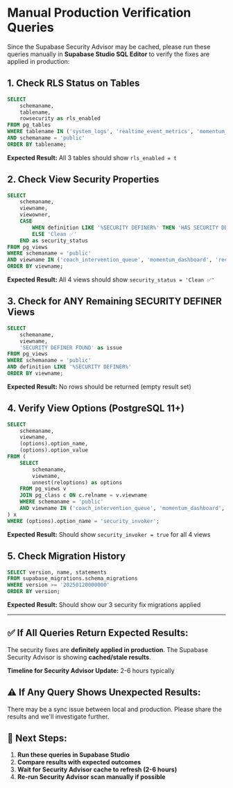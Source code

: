 # Manual Production Verification Queries

Since the Supabase Security Advisor may be cached, please run these queries
manually in **Supabase Studio SQL Editor** to verify the fixes are applied in
production:

## 1. Check RLS Status on Tables

```sql
SELECT 
    schemaname, 
    tablename, 
    rowsecurity as rls_enabled
FROM pg_tables 
WHERE tablename IN ('system_logs', 'realtime_event_metrics', 'momentum_error_logs')
AND schemaname = 'public'
ORDER BY tablename;
```

**Expected Result:** All 3 tables should show `rls_enabled = t`

## 2. Check View Security Properties

```sql
SELECT 
    schemaname,
    viewname,
    viewowner,
    CASE 
        WHEN definition LIKE '%SECURITY DEFINER%' THEN 'HAS SECURITY DEFINER ⚠️'
        ELSE 'Clean ✅'
    END as security_status
FROM pg_views 
WHERE schemaname = 'public' 
AND viewname IN ('coach_intervention_queue', 'momentum_dashboard', 'recent_user_momentum', 'intervention_candidates')
ORDER BY viewname;
```

**Expected Result:** All 4 views should show `security_status = 'Clean ✅'`

## 3. Check for ANY Remaining SECURITY DEFINER Views

```sql
SELECT 
    schemaname,
    viewname,
    'SECURITY DEFINER FOUND' as issue
FROM pg_views 
WHERE schemaname = 'public' 
AND definition LIKE '%SECURITY DEFINER%'
ORDER BY viewname;
```

**Expected Result:** No rows should be returned (empty result set)

## 4. Verify View Options (PostgreSQL 11+)

```sql
SELECT 
    schemaname,
    viewname,
    (options).option_name,
    (options).option_value
FROM (
    SELECT 
        schemaname,
        viewname,
        unnest(reloptions) as options
    FROM pg_views v
    JOIN pg_class c ON c.relname = v.viewname
    WHERE schemaname = 'public' 
    AND viewname IN ('coach_intervention_queue', 'momentum_dashboard', 'recent_user_momentum', 'intervention_candidates')
) x
WHERE (options).option_name = 'security_invoker';
```

**Expected Result:** Should show `security_invoker = true` for all 4 views

## 5. Check Migration History

```sql
SELECT version, name, statements
FROM supabase_migrations.schema_migrations 
WHERE version >= '20250120000000'
ORDER BY version;
```

**Expected Result:** Should show our 3 security fix migrations applied

---

## ✅ If All Queries Return Expected Results:

The security fixes are **definitely applied in production**. The Supabase
Security Advisor is showing **cached/stale results**.

**Timeline for Security Advisor Update:** 2-6 hours typically

## ⚠️ If Any Query Shows Unexpected Results:

There may be a sync issue between local and production. Please share the results
and we'll investigate further.

## 🎯 Next Steps:

1. **Run these queries in Supabase Studio**
2. **Compare results with expected outcomes**
3. **Wait for Security Advisor cache to refresh (2-6 hours)**
4. **Re-run Security Advisor scan manually if possible**
